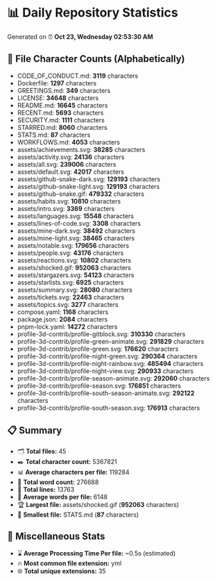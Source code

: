 # 📊 Daily Repository Statistics
Generated on ⏰ **Oct 23, Wednesday 02:53:30 AM**

## 📂 File Character Counts (Alphabetically)
- CODE_OF_CONDUCT.md: **3119** characters
- Dockerfile: **1297** characters
- GREETINGS.md: **349** characters
- LICENSE: **34648** characters
- README.md: **16645** characters
- RECENT.md: **5693** characters
- SECURITY.md: **1111** characters
- STARRED.md: **8060** characters
- STATS.md: **87** characters
- WORKFLOWS.md: **4053** characters
- assets/achievements.svg: **38285** characters
- assets/activity.svg: **24136** characters
- assets/all.svg: **239006** characters
- assets/default.svg: **42017** characters
- assets/github-snake-dark.svg: **129193** characters
- assets/github-snake-light.svg: **129193** characters
- assets/github-snake.gif: **479332** characters
- assets/habits.svg: **10810** characters
- assets/intro.svg: **3369** characters
- assets/languages.svg: **15548** characters
- assets/lines-of-code.svg: **3308** characters
- assets/mine-dark.svg: **38492** characters
- assets/mine-light.svg: **38465** characters
- assets/notable.svg: **179656** characters
- assets/people.svg: **43176** characters
- assets/reactions.svg: **10802** characters
- assets/shocked.gif: **952063** characters
- assets/stargazers.svg: **54123** characters
- assets/starlists.svg: **6925** characters
- assets/summary.svg: **28080** characters
- assets/tickets.svg: **22463** characters
- assets/topics.svg: **3277** characters
- compose.yaml: **1168** characters
- package.json: **2084** characters
- pnpm-lock.yaml: **14272** characters
- profile-3d-contrib/profile-gitblock.svg: **310330** characters
- profile-3d-contrib/profile-green-animate.svg: **291829** characters
- profile-3d-contrib/profile-green.svg: **176620** characters
- profile-3d-contrib/profile-night-green.svg: **290364** characters
- profile-3d-contrib/profile-night-rainbow.svg: **485494** characters
- profile-3d-contrib/profile-night-view.svg: **290933** characters
- profile-3d-contrib/profile-season-animate.svg: **292060** characters
- profile-3d-contrib/profile-season.svg: **176851** characters
- profile-3d-contrib/profile-south-season-animate.svg: **292122** characters
- profile-3d-contrib/profile-south-season.svg: **176913** characters

## 📋 Summary
- 🗂️ **Total files:** 45
- ✒️ **Total character count:** 5367821
- 📊 **Average characters per file:** 119284
- 📝 **Total word count:** 276688
- 🧾 **Total lines:** 13763
- 📐 **Average words per file:** 6148
- 🏆 **Largest file:** assets/shocked.gif (**952063** characters)
- 🥉 **Smallest file:** STATS.md (**87** characters)

## 🌟 Miscellaneous Stats
- ⌛ **Average Processing Time Per file:** ~0.5s (estimated)
- 🔥 **Most common file extension:** yml
- 🌐 **Total unique extensions:** 35
